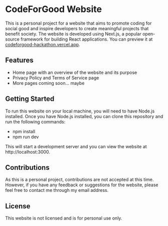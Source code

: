 # CodeForGood Website

This is a personal project for a website that aims to promote coding for social good and inspire developers to create meaningful projects that benefit society. The website is developed using Next.js, a popular open-source framework for building React applications. You can preview it at [codeforgood-hackathon.vercel.app](https://codeforgood-hackathon.vercel.app/).

## Features

- Home page with an overview of the website and its purpose
- Privacy Policy and Terms of Service page
- More pages coming soon... maybe

## Getting Started

To run this website on your local machine, you will need to have Node.js installed. Once you have Node.js installed, you can clone this repository and run the following commands:

- npm install
- npm run dev

This will start a development server and you can view the website at http://localhost:3000.

## Contributions

As this is a personal project, contributions are not accepted at this time. However, if you have any feedback or suggestions for the website, please feel free to contact me through my email address.

## License

This website is not licensed and is for personal use only.
